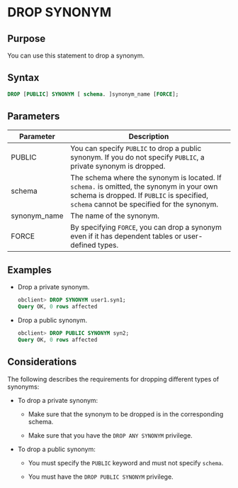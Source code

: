 # DROP SYNONYM

## Purpose

You can use this statement to drop a synonym.

## Syntax

```sql
DROP [PUBLIC] SYNONYM [ schema. ]synonym_name [FORCE];
```

## Parameters

| Parameter | Description |
|--------------|-----------------------------------------------------------------------------------|
| PUBLIC | You can specify `PUBLIC` to drop a public synonym. If you do not specify `PUBLIC`, a private synonym is dropped.  |
| schema | The schema where the synonym is located. If `schema.` is omitted, the synonym in your own schema is dropped. If `PUBLIC` is specified, `schema` cannot be specified for the synonym.  |
| synonym_name | The name of the synonym.  |
| FORCE | By specifying `FORCE`, you can drop a synonym even if it has dependent tables or user-defined types.  |

## Examples

* Drop a private synonym.

   ```sql
   obclient> DROP SYNONYM user1.syn1;
   Query OK, 0 rows affected
   ```

* Drop a public synonym.

   ```sql
   obclient> DROP PUBLIC SYNONYM syn2;
   Query OK, 0 rows affected
   ```

## Considerations

The following describes the requirements for dropping different types of synonyms:

* To drop a private synonym:

   * Make sure that the synonym to be dropped is in the corresponding schema.

   * Make sure that you have the `DROP ANY SYNONYM` privilege.

* To drop a public synonym:

   * You must specify the `PUBLIC` keyword and must not specify `schema`.

   * You must have the `DROP PUBLIC SYNONYM` privilege.
